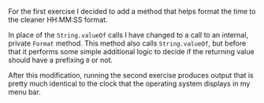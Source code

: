 For the first exercise I decided to add a method that helps format the time to the cleaner HH:MM:SS format.

In place of the `String.valueOf` calls I have changed to a call to an internal, private `Format` method. This method also calls `String.valueOf`, but before that it performs some simple additional logic to decide if the returning value should have a prefixing `0` or not.

After this modification, running the second exercise produces output that is pretty much identical to the clock that the operating system displays in my menu bar.
